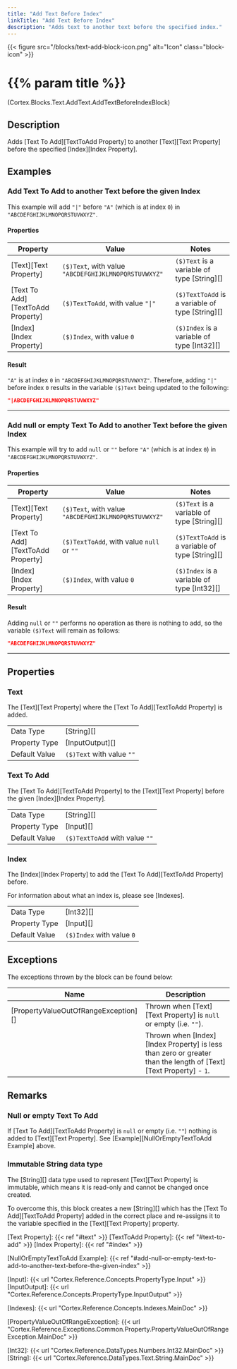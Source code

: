 ```yaml
---
title: "Add Text Before Index"
linkTitle: "Add Text Before Index"
description: "Adds text to another text before the specified index."
---
```


{{< figure src="/blocks/text-add-block-icon.png" alt="Icon" class="block-icon" >}}

# {{% param title %}}

<p class="namespace">(Cortex.Blocks.Text.AddText.AddTextBeforeIndexBlock)</p>

## Description

Adds [Text To Add][TextToAdd Property] to another [Text][Text Property] before the specified [Index][Index Property].

## Examples

### Add Text To Add to another Text before the given Index

This example will add `"|"` before `"A"` (which is at index `0`) in `"ABCDEFGHIJKLMNOPQRSTUVWXYZ"`.

#### Properties

| Property           | Value                     | Notes                                    |
|--------------------|---------------------------|------------------------------------------|
| [Text][Text Property] | `($)Text`, with value `"ABCDEFGHIJKLMNOPQRSTUVWXYZ"` | `($)Text` is a variable of type [String][] |
| [Text To Add][TextToAdd Property] | `($)TextToAdd`, with value `"\|"` | `($)TextToAdd` is a variable of type [String][] |
| [Index][Index Property] | `($)Index`, with value `0` | `($)Index` is a variable of type [Int32][] |

#### Result

`"A"` is at index `0` in `"ABCDEFGHIJKLMNOPQRSTUVWXYZ"`. Therefore, adding `"|"` before index `0` results in the variable `($)Text` being updated to the following:

```json
"|ABCDEFGHIJKLMNOPQRSTUVWXYZ"
```

***

### Add null or empty Text To Add to another Text before the given Index

This example will try to add `null` or `""` before `"A"` (which is at index `0`) in `"ABCDEFGHIJKLMNOPQRSTUVWXYZ"`.

#### Properties

| Property           | Value                     | Notes                                    |
|--------------------|---------------------------|------------------------------------------|
| [Text][Text Property] | `($)Text`, with value `"ABCDEFGHIJKLMNOPQRSTUVWXYZ"` | `($)Text` is a variable of type [String][] |
| [Text To Add][TextToAdd Property] | `($)TextToAdd`, with value `null` or `""` | `($)TextToAdd` is a variable of type [String][] |
| [Index][Index Property] | `($)Index`, with value `0` | `($)Index` is a variable of type [Int32][] |

#### Result

Adding `null` or `""` performs no operation as there is nothing to add, so the variable `($)Text` will remain as follows:

```json
"ABCDEFGHIJKLMNOPQRSTUVWXYZ"
```

***

## Properties

### Text

The [Text][Text Property] where the [Text To Add][TextToAdd Property] is added.

| | |
|--------------------|---------------------------|
| Data Type | [String][] |
| Property Type | [InputOutput][] |
| Default Value | `($)Text` with value `""` |

### Text To Add

The [Text To Add][TextToAdd Property] to the [Text][Text Property] before the given [Index][Index Property].

| | |
|--------------------|---------------------------|
| Data Type | [String][] |
| Property Type | [Input][] |
| Default Value | `($)TextToAdd` with value `""` |

### Index

The [Index][Index Property] to add the [Text To Add][TextToAdd Property] before.  

For information about what an index is, please see [Indexes].  

| | |
|--------------------|---------------------------|
| Data Type | [Int32][] |
| Property Type | [Input][] |
| Default Value | `($)Index` with value `0` |

## Exceptions

The exceptions thrown by the block can be found below:

| Name     | Description |
|----------|----------|
| [PropertyValueOutOfRangeException][] | Thrown when [Text][Text Property] is `null` or empty (i.e. `""`). |
| | Thrown when [Index][Index Property] is less than zero or greater than the length of [Text][Text Property] - `1`. |

## Remarks

### Null or empty Text To Add

If [Text To Add][TextToAdd Property] is `null` or empty (i.e. `""`) nothing is added to [Text][Text Property]. See [Example][NullOrEmptyTextToAdd Example] above.

### Immutable String data type

The [String][] data type used to represent [Text][Text Property] is immutable, which means it is read-only and cannot be changed once created.

To overcome this, this block creates a new [String][] which has the [Text To Add][TextToAdd Property] added in the correct place and re-assigns it to the variable specified in the [Text][Text Property] property.

[Text Property]: {{< ref "#text" >}}
[TextToAdd Property]: {{< ref "#text-to-add" >}}
[Index Property]: {{< ref "#index" >}}

[NullOrEmptyTextToAdd Example]: {{< ref "#add-null-or-empty-text-to-add-to-another-text-before-the-given-index" >}}

[Input]: {{< url "Cortex.Reference.Concepts.PropertyType.Input" >}}
[InputOutput]: {{< url "Cortex.Reference.Concepts.PropertyType.InputOutput" >}}

[Indexes]: {{< url "Cortex.Reference.Concepts.Indexes.MainDoc" >}}

[PropertyValueOutOfRangeException]: {{< url "Cortex.Reference.Exceptions.Common.Property.PropertyValueOutOfRangeException.MainDoc" >}}

[Int32]: {{< url "Cortex.Reference.DataTypes.Numbers.Int32.MainDoc" >}}
[String]: {{< url "Cortex.Reference.DataTypes.Text.String.MainDoc" >}}
